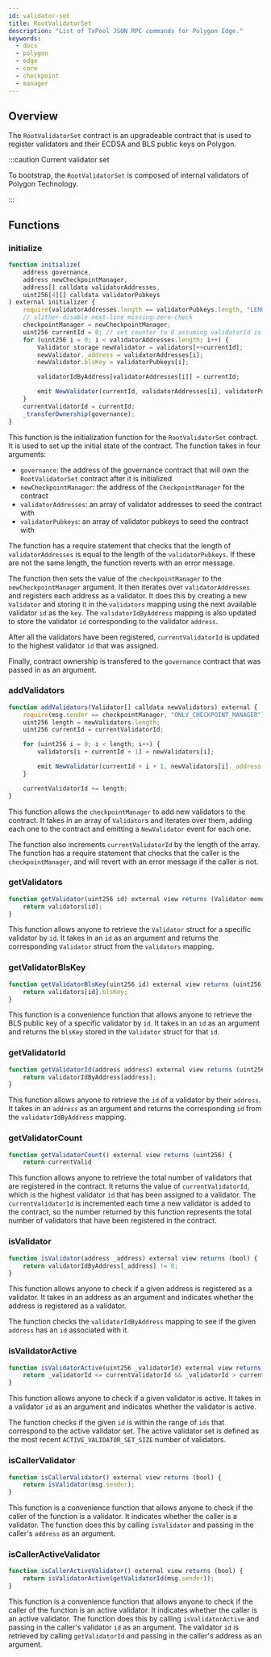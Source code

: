 ```yaml
---
id: validator-set
title: RootValidatorSet
description: "List of TxPool JSON RPC commands for Polygon Edge."
keywords:
  - docs
  - polygon
  - edge
  - core
  - checkpoint
  - manager
---
```


## Overview

The `RootValidatorSet` contract is an upgradeable contract that is
used to register validators and their ECDSA and BLS public keys on
Polygon.

:::caution Current validator set

To bootstrap, the `RootValidatorSet` is composed of internal validators of Polygon Technology.

:::

## Functions

### initialize

```js
function initialize(
    address governance,
    address newCheckpointManager,
    address[] calldata validatorAddresses,
    uint256[4][] calldata validatorPubkeys
) external initializer {
    require(validatorAddresses.length == validatorPubkeys.length, "LENGTH_MISMATCH");
    // slither-disable-next-line missing-zero-check
    checkpointManager = newCheckpointManager;
    uint256 currentId = 0; // set counter to 0 assuming validatorId is currently at 0 which it should be...
    for (uint256 i = 0; i < validatorAddresses.length; i++) {
        Validator storage newValidator = validators[++currentId];
        newValidator._address = validatorAddresses[i];
        newValidator.blsKey = validatorPubkeys[i];

        validatorIdByAddress[validatorAddresses[i]] = currentId;

        emit NewValidator(currentId, validatorAddresses[i], validatorPubkeys[i]);
    }
    currentValidatorId = currentId;
    _transferOwnership(governance);
}
```

This function is the initialization function for the `RootValidatorSet` contract.
It is used to set up the initial state of the contract. The function takes in four arguments:

- `governance`: the address of the governance contract that will own
  the `RootValidatorSet` contract after it is initialized
- `newCheckpointManager`: the address of the `CheckpointManager` for the contract
- `validatorAddresses`: an array of validator addresses to seed the contract with
- `validatorPubkeys`: an array of validator pubkeys to seed the contract with

The function has a require statement that checks that the length of
`validatorAddresses` is equal to the length of the `validatorPubkeys`.
If these are not the same length, the function reverts with an error message.

The function then sets the value of the `checkpointManager` to the
`newCheckpointManager` argument. It then iterates over `validatorAddresses`
and registers each address as a validator. It does this by creating a
new `Validator` and storing it in the `validators` mapping using the next available
validator `id` as the `key`. The `validatorIdByAddress` mapping is also updated
to store the validator `id` corresponding to the validator `address`.

After all the validators have been registered, `currentValidatorId`
is updated to the highest validator `id` that was assigned.

Finally, contract ownership is transfered to the `governance` contract that
was passed in as an argument.

### addValidators

```js
function addValidators(Validator[] calldata newValidators) external {
    require(msg.sender == checkpointManager, "ONLY_CHECKPOINT_MANAGER");
    uint256 length = newValidators.length;
    uint256 currentId = currentValidatorId;

    for (uint256 i = 0; i < length; i++) {
        validators[i + currentId + 1] = newValidators[i];

        emit NewValidator(currentId + i + 1, newValidators[i]._address, newValidators[i].blsKey);
    }

    currentValidatorId += length;
}
```

This function allows the `checkpointManager` to add new validators to the contract.
It takes in an array of `Validator`s and iterates over them, adding each one to
the contract and emitting a `NewValidator` event for each one.

The function also increments `currentValidatorId` by the
length of the array. The function has a require statement that checks that the caller
is the `checkpointManager`, and will revert with an error message if the caller is not.

### getValidators

```js
function getValidator(uint256 id) external view returns (Validator memory) {
    return validators[id];
}
```

This function allows anyone to retrieve the `Validator` struct for a
specific validator by `id`. It takes in an `id` as an argument and returns the
corresponding `Validator` struct from the `validators` mapping.

### getValidatorBlsKey

```js
function getValidatorBlsKey(uint256 id) external view returns (uint256[4] memory) {
    return validators[id].blsKey;
}
```

This function is a convenience function that allows anyone to retrieve the
BLS public key of a specific validator by `id`. It takes in an `id` as an
argument and returns the `blsKey` stored in the `Validator` struct for that
`id`.

### getValidatorId

```js
function getValidatorId(address address) external view returns (uint256) {
    return validatorIdByAddress[address];
}
```

This function allows anyone to retrieve the `id` of a validator by their `address`.
It takes in an `address` as an argument and returns the corresponding
`id` from the `validatorIdByAddress` mapping.

### getValidatorCount

```js
function getValidatorCount() external view returns (uint256) {
    return currentValid
```

This function allows anyone to retrieve the total number of validators
that are registered in the contract. It returns the
value of `currentValidatorId`, which is the highest validator `id`
that has been assigned to a validator. The `currentValidatorId` is
incremented each time a new validator is added to the contract, so the number
returned by this function represents the total number of validators that have
been registered in the contract.

### isValidator

```js
function isValidator(address _address) external view returns (bool) {
    return validatorIdByAddress[_address] != 0;
}
```

This function allows anyone to check if a given address is registered
as a validator. It takes in an address as an argument and
indicates whether the address is registered as a validator.

The function checks the `validatorIdByAddress` mapping to see if the given
`address` has an `id` associated with it.

### isValidatorActive

```js
function isValidatorActive(uint256 _validatorId) external view returns (bool) {
    return _validatorId <= currentValidatorId && _validatorId > currentValidatorId - ACTIVE_VALIDATOR_SET_SIZE;
}
```

This function allows anyone to check if a given validator is active.
It takes in a validator `id` as an argument and indicates whether the validator
is active.

The function checks if the given `id` is within the range of `ids` that correspond
to the active validator set. The active validator set is defined as the most
recent `ACTIVE_VALIDATOR_SET_SIZE` number of validators.

### isCallerValidator

```js
function isCallerValidator() external view returns (bool) {
    return isValidator(msg.sender);
}
```

This function is a convenience function that allows anyone to check if the
caller of the function is a validator. It indicates whether the caller is a
validator. The function does this by calling `isValidator` and
passing in the caller's `address` as an argument.

### isCallerActiveValidator

```js
function isCallerActiveValidator() external view returns (bool) {
    return isValidatorActive(getValidatorId(msg.sender));
}
```

This function is a convenience function that allows anyone to check
if the caller of the function is an active validator. It indicates whether
the caller is an active validator. The function does this by calling
`isValidatorActive` and passing in the caller's validator `id` as an
argument. The validator `id` is retrieved by calling `getValidatorId`
and passing in the caller's address as an argument.
